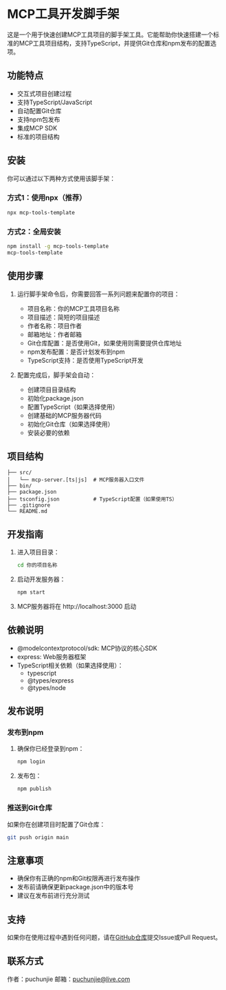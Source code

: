 # MCP工具开发脚手架

这是一个用于快速创建MCP工具项目的脚手架工具。它能帮助你快速搭建一个标准的MCP工具项目结构，支持TypeScript，并提供Git仓库和npm发布的配置选项。

## 功能特点

- 交互式项目创建过程
- 支持TypeScript/JavaScript
- 自动配置Git仓库
- 支持npm包发布
- 集成MCP SDK
- 标准的项目结构

## 安装

你可以通过以下两种方式使用该脚手架：

### 方式1：使用npx（推荐）

```bash
npx mcp-tools-template
```

### 方式2：全局安装

```bash
npm install -g mcp-tools-template
mcp-tools-template
```

## 使用步骤

1. 运行脚手架命令后，你需要回答一系列问题来配置你的项目：

   - 项目名称：你的MCP工具项目名称
   - 项目描述：简短的项目描述
   - 作者名称：项目作者
   - 邮箱地址：作者邮箱
   - Git仓库配置：是否使用Git，如果使用则需要提供仓库地址
   - npm发布配置：是否计划发布到npm
   - TypeScript支持：是否使用TypeScript开发

2. 配置完成后，脚手架会自动：

   - 创建项目目录结构
   - 初始化package.json
   - 配置TypeScript（如果选择使用）
   - 创建基础的MCP服务器代码
   - 初始化Git仓库（如果选择使用）
   - 安装必要的依赖

## 项目结构

```
├── src/
│   └── mcp-server.[ts|js]  # MCP服务器入口文件
├── bin/
├── package.json
├── tsconfig.json           # TypeScript配置（如果使用TS）
├── .gitignore
└── README.md
```

## 开发指南

1. 进入项目目录：
   ```bash
   cd 你的项目名称
   ```

2. 启动开发服务器：
   ```bash
   npm start
   ```

3. MCP服务器将在 http://localhost:3000 启动

## 依赖说明

- @modelcontextprotocol/sdk: MCP协议的核心SDK
- express: Web服务器框架
- TypeScript相关依赖（如果选择使用）：
  - typescript
  - @types/express
  - @types/node

## 发布说明

### 发布到npm

1. 确保你已经登录到npm：
   ```bash
   npm login
   ```

2. 发布包：
   ```bash
   npm publish
   ```

### 推送到Git仓库

如果你在创建项目时配置了Git仓库：

```bash
git push origin main
```

## 注意事项

- 确保你有正确的npm和Git权限再进行发布操作
- 发布前请确保更新package.json中的版本号
- 建议在发布前进行充分测试

## 支持

如果你在使用过程中遇到任何问题，请在[GitHub仓库](https://github.com/puchunjie/mcp-tools-cli)提交Issue或Pull Request。

## 联系方式

作者：puchunjie
邮箱：puchunjie@live.com